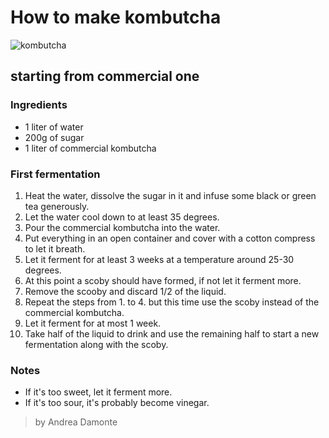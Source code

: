 # How to make kombutcha
![kombutcha](https://poppyswildkitchen.com/wp-content/uploads/2020/02/scoby-how-to-grow-recipe.jpg)

## starting from commercial one

### Ingredients
- 1 liter of water
- 200g of sugar
- 1 liter of commercial kombutcha

### First fermentation
1. Heat the water, dissolve the sugar in it and infuse some black or green tea generously.
1. Let the water cool down to at least 35 degrees.
1. Pour the commercial kombutcha into the water.
1. Put everything in an open container and cover with a cotton compress to let it breath.
1. Let it ferment for at least 3 weeks at a temperature around 25-30 degrees.
1. At this point a scoby should have formed, if not let it ferment more.
1. Remove the scooby and discard 1/2 of the liquid.
1. Repeat the steps from 1. to 4. but this time use the scoby instead of the commercial kombutcha.
1. Let it ferment for at most 1 week.
1. Take half of the liquid to drink and use the remaining half to start a new fermentation along with the scoby.


### Notes
- If it's too sweet, let it ferment more.
- If it's too sour, it's probably become vinegar.


>by Andrea Damonte